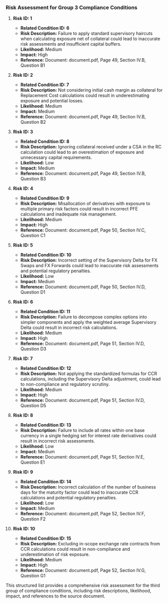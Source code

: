 ### Risk Assessment for Group 3 Compliance Conditions

1. **Risk ID: 1**
   - **Related Condition ID: 6**
   - **Risk Description:** Failure to apply standard supervisory haircuts when calculating exposure net of collateral could lead to inaccurate risk assessments and insufficient capital buffers.
   - **Likelihood:** Medium
   - **Impact:** High
   - **Reference:** Document: document.pdf, Page 49, Section IV.B, Question B1

2. **Risk ID: 2**
   - **Related Condition ID: 7**
   - **Risk Description:** Not considering initial cash margin as collateral for Replacement Cost calculations could result in underestimating exposure and potential losses.
   - **Likelihood:** Medium
   - **Impact:** Medium
   - **Reference:** Document: document.pdf, Page 49, Section IV.B, Question B2

3. **Risk ID: 3**
   - **Related Condition ID: 8**
   - **Risk Description:** Ignoring collateral received under a CSA in the RC calculation could lead to an overestimation of exposure and unnecessary capital requirements.
   - **Likelihood:** Low
   - **Impact:** Medium
   - **Reference:** Document: document.pdf, Page 49, Section IV.B, Question B3

4. **Risk ID: 4**
   - **Related Condition ID: 9**
   - **Risk Description:** Misallocation of derivatives with exposure to multiple primary risk factors could result in incorrect PFE calculations and inadequate risk management.
   - **Likelihood:** Medium
   - **Impact:** High
   - **Reference:** Document: document.pdf, Page 50, Section IV.C, Question C1

5. **Risk ID: 5**
   - **Related Condition ID: 10**
   - **Risk Description:** Incorrect setting of the Supervisory Delta for FX Swaps and FX Forwards could lead to inaccurate risk assessments and potential regulatory penalties.
   - **Likelihood:** Low
   - **Impact:** Medium
   - **Reference:** Document: document.pdf, Page 50, Section IV.D, Question D1

6. **Risk ID: 6**
   - **Related Condition ID: 11**
   - **Risk Description:** Failure to decompose complex options into simpler components and apply the weighted average Supervisory Delta could result in incorrect risk calculations.
   - **Likelihood:** Medium
   - **Impact:** High
   - **Reference:** Document: document.pdf, Page 51, Section IV.D, Question D3

7. **Risk ID: 7**
   - **Related Condition ID: 12**
   - **Risk Description:** Not applying the standardized formulas for CCR calculations, including the Supervisory Delta adjustment, could lead to non-compliance and regulatory scrutiny.
   - **Likelihood:** Medium
   - **Impact:** High
   - **Reference:** Document: document.pdf, Page 51, Section IV.D, Question D5

8. **Risk ID: 8**
   - **Related Condition ID: 13**
   - **Risk Description:** Failure to include all rates within one base currency in a single hedging set for interest rate derivatives could result in incorrect risk assessments.
   - **Likelihood:** Low
   - **Impact:** Medium
   - **Reference:** Document: document.pdf, Page 51, Section IV.E, Question E1

9. **Risk ID: 9**
   - **Related Condition ID: 14**
   - **Risk Description:** Incorrect calculation of the number of business days for the maturity factor could lead to inaccurate CCR calculations and potential regulatory penalties.
   - **Likelihood:** Low
   - **Impact:** Medium
   - **Reference:** Document: document.pdf, Page 52, Section IV.F, Question F2

10. **Risk ID: 10**
    - **Related Condition ID: 15**
    - **Risk Description:** Excluding in-scope exchange rate contracts from CCR calculations could result in non-compliance and underestimation of risk exposure.
    - **Likelihood:** Medium
    - **Impact:** High
    - **Reference:** Document: document.pdf, Page 52, Section IV.G, Question G1

This structured list provides a comprehensive risk assessment for the third group of compliance conditions, including risk descriptions, likelihood, impact, and references to the source document.